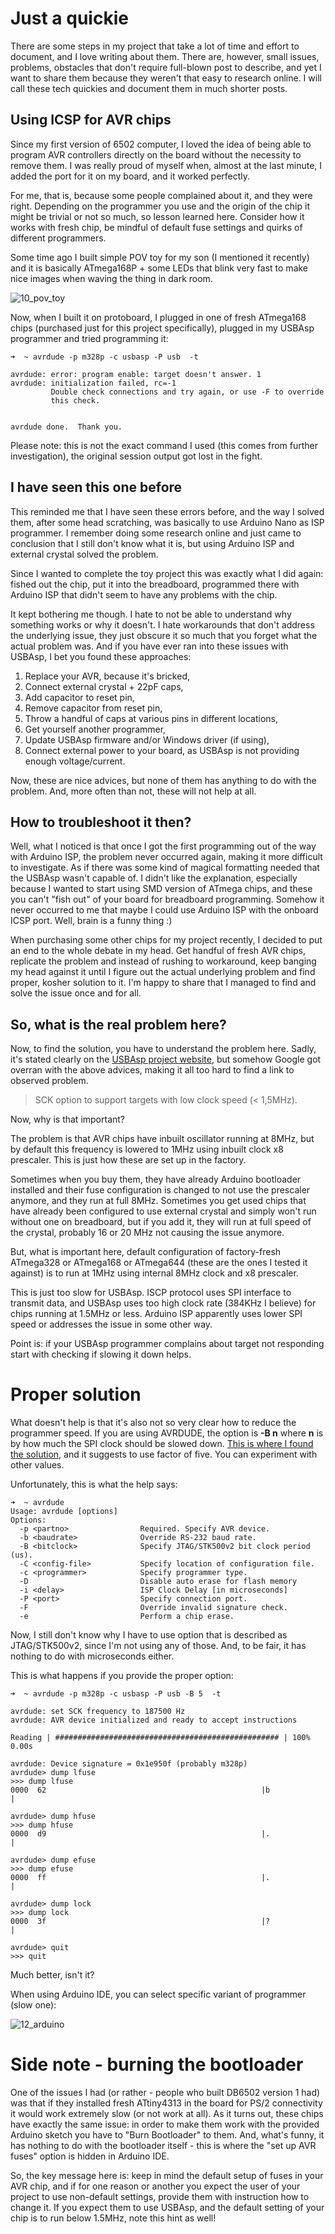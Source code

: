 

# Just a quickie

There are some steps in my project that take a lot of time and effort to document, and I love writing about them. There are, however, small issues, problems, obstacles that don't require full-blown post to describe, and yet I want to share them because they weren't that easy to research online. I will call these tech quickies and document them in much shorter posts.

## Using ICSP for AVR chips

Since my first version of 6502 computer, I loved the idea of being able to program AVR controllers directly on the board without the necessity to remove them. I was really proud of myself when, almost at the last minute, I added the port for it on my board, and it worked perfectly.

For me, that is, because some people complained about it, and they were right. Depending on the programmer you use and the origin of the chip it might be trivial or not so much, so lesson learned here. Consider how it works with fresh chip, be mindful of default fuse settings and quirks of different programmers.

Some time ago I built simple POV toy for my son (I mentioned it recently) and it is basically ATmega168P + some LEDs that blink very fast to make nice images when waving the thing in dark room. 

![10_pov_toy](Images/12_pov_toy.jpeg)

Now, when I built it on protoboard, I plugged in one of fresh ATmega168 chips (purchased just for this project specifically), plugged in my USBAsp programmer and tried programming it:

```
➜  ~ avrdude -p m328p -c usbasp -P usb  -t

avrdude: error: program enable: target doesn't answer. 1
avrdude: initialization failed, rc=-1
         Double check connections and try again, or use -F to override
         this check.


avrdude done.  Thank you.
```

Please note: this is not the exact command I used (this comes from further investigation), the original session output got lost in the fight.

## I have seen this one before

This reminded me that I have seen these errors before, and the way I solved them, after some head scratching, was basically to use Arduino Nano as ISP programmer. I remember doing some research online and just came to conclusion that I still don't know what it is, but using Arduino ISP and external crystal solved the problem.

Since I wanted to complete the toy project this was exactly what I did again: fished out the chip, put it into the breadboard, programmed there with Arduino ISP that didn't seem to have any problems with the chip.

It kept bothering me though. I hate to not be able to understand why something works or why it doesn't. I hate workarounds that don't address the underlying issue, they just obscure it so much that you forget what the actual problem was. And if you have ever ran into these issues with USBAsp, I bet you found these approaches:

1. Replace your AVR, because it's bricked,
2. Connect external crystal + 22pF caps,
3. Add capacitor to reset pin,
4. Remove capacitor from reset pin,
5. Throw a handful of caps at various pins in different locations,
6. Get yourself another programmer,
7. Update USBAsp firmware and/or Windows driver (if using),
8. Connect external power to your board, as USBAsp is not providing enough voltage/current.

Now, these are nice advices, but none of them has anything to do with the problem. And, more often than not, these will not help at all.

## How to troubleshoot it then?

Well, what I noticed is that once I got the first programming out of the way with Arduino ISP, the problem never occurred again, making it more difficult to investigate. As if there was some kind of magical formatting needed that the USBAsp wasn't capable of. I didn't like the explanation, especially because I wanted to start using SMD version of ATmega chips, and these you can't "fish out" of your board for breadboard programming. Somehow it never occurred to me that maybe I could use Arduino ISP with the onboard ICSP port. Well, brain is a funny thing :)

When purchasing some other chips for my project recently, I decided to put an end to the whole debate in my head. Get handful of fresh AVR chips, replicate the problem and instead of rushing to workaround, keep banging my head against it until I figure out the actual underlying problem and find proper, kosher solution to it. I'm happy to share that I managed to find and solve the issue once and for all.

## So, what is the real problem here?

Now, to find the solution, you have to understand the problem here. Sadly, it's stated clearly on the [USBAsp project website](https://www.fischl.de/usbasp/), but somehow Google got overran with the above advices, making it all too hard to find a link to observed problem.

> SCK option to support targets with low clock speed (< 1,5MHz).

Now, why is that important? 

The problem is that AVR chips have inbuilt oscillator running at 8MHz, but by default this frequency is lowered to 1MHz using inbuilt clock x8 prescaler. This is just how these are set up in the factory.

Sometimes when you buy them, they have already Arduino bootloader installed and their fuse configuration is changed to not use the prescaler anymore, and they run at full 8MHz. Sometimes you get used chips that have already been configured to use external crystal and simply won't run without one on breadboard, but if you add it, they will run at full speed of the crystal, probably 16 or 20 MHz not causing the issue anymore.

But, what is important here, default configuration of factory-fresh ATmega328 or ATmega168 or ATmega644 (these are the ones I tested it against) is to run at 1MHz using internal 8MHz clock and x8 prescaler.

This is just too slow for USBAsp. ISCP protocol uses SPI interface to transmit data, and USBAsp uses too high clock rate (384KHz I believe) for chips running at 1.5MHz or less. Arduino ISP apparently uses lower SPI speed or addresses the issue in some other way.

Point is: if your USBAsp programmer complains about target not responding start with checking if slowing it down helps.

# Proper solution

What doesn't help is that it's also not so very clear how to reduce the programmer speed. If you are using AVRDUDE, the option is **-B n** where **n** is by how much the SPI clock should be slowed down. [This is where I found the solution](https://github.com/MCUdude/MiniCore/issues/41), and it suggests to use factor of five. You can experiment with other values.

Unfortunately, this is what the help says:

```
➜  ~ avrdude
Usage: avrdude [options]
Options:
  -p <partno>                Required. Specify AVR device.
  -b <baudrate>              Override RS-232 baud rate.
  -B <bitclock>              Specify JTAG/STK500v2 bit clock period (us).
  -C <config-file>           Specify location of configuration file.
  -c <programmer>            Specify programmer type.
  -D                         Disable auto erase for flash memory
  -i <delay>                 ISP Clock Delay [in microseconds]
  -P <port>                  Specify connection port.
  -F                         Override invalid signature check.
  -e                         Perform a chip erase.
```

Now, I still don't know why I have to use option that is described as JTAG/STK500v2, since I'm not using any of those. And, to be fair, it has nothing to do with microseconds either.

This is what happens if you provide the proper option:

```
➜  ~ avrdude -p m328p -c usbasp -P usb -B 5  -t

avrdude: set SCK frequency to 187500 Hz
avrdude: AVR device initialized and ready to accept instructions

Reading | ################################################## | 100% 0.00s

avrdude: Device signature = 0x1e950f (probably m328p)
avrdude> dump lfuse
>>> dump lfuse
0000  62                                                |b               |

avrdude> dump hfuse
>>> dump hfuse
0000  d9                                                |.               |

avrdude> dump efuse
>>> dump efuse
0000  ff                                                |.               |

avrdude> dump lock
>>> dump lock
0000  3f                                                |?               |

avrdude> quit
>>> quit
```

Much better, isn't it?

When using Arduino IDE, you can select specific variant of programmer (slow one):

![12_arduino](Images/12_arduino.png)

# Side note - burning the bootloader

One of the issues I had (or rather - people who built DB6502 version 1 had) was that if they installed fresh ATtiny4313 in the board for PS/2 connectivity it would work extremely slow (or not work at all). As it turns out, these chips have exactly the same issue: in order to make them work with the provided Arduino sketch you have to "Burn Bootloader" to them. And, what's funny, it has nothing to do with the bootloader itself - this is where the "set up AVR fuses" option is hidden in Arduino IDE.

So, the key message here is: keep in mind the default setup of fuses in your AVR chip, and if for one reason or another you expect the user of your project to use non-default settings, provide them with instruction how to change it. If you expect them to use USBAsp, and the default setting of your chip is to run below 1.5MHz, note this hint as well!